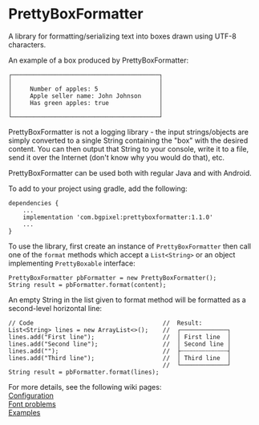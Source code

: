 # PrettyBoxFormatter

A library for formatting/serializing text into boxes drawn using UTF-8 characters.

An example of a box produced by PrettyBoxFormatter:

```
┌─────────────────────────────────────────┐
│                                         │
│     Number of apples: 5                 │
│     Apple seller name: John Johnson     │
│     Has green apples: true              │
│                                         │
└─────────────────────────────────────────┘
```

PrettyBoxFormatter is not a logging library - the input strings/objects are simply converted to a
single String containing the "box" with the desired content. You can then output that String to your
console, write it to a file, send it over the Internet (don't know why you would do that), etc.

PrettyBoxFormatter can be used both with regular Java and with Android.

To add to your project using gradle, add the following:

    dependencies {
        ...
        implementation 'com.bgpixel:prettyboxformatter:1.1.0'
        ...
    }

To use the library, first create an instance of `PrettyBoxFormatter` then call one of the 
`format` methods which accept a `List<String>` or an object implementing `PrettyBoxable` 
interface:

```
PrettyBoxFormatter pbFormatter = new PrettyBoxFormatter();
String result = pbFormatter.format(content);
```

An empty String in the list given to format method will be formatted as a second-level horizontal line:

```
// Code                                    //  Result:
List<String> lines = new ArrayList<>();    //  ┌─────────────┐
lines.add("First line");                   //  │ First line  │
lines.add("Second line");                  //  │ Second line │
lines.add("");                             //  ├┄┄┄┄┄┄┄┄┄┄┄┄┄┤
lines.add("Third line");                   //  │ Third line  │
                                           //  └─────────────┘  
String result = pbFormatter.format(lines);
```


For more details, see the following wiki pages:  
[Configuration](https://github.com/knezmilos13/prettyboxformatter/wiki/Configuration)  
[Font problems](https://github.com/knezmilos13/prettyboxformatter/wiki/Font-problems)  
[Examples](https://github.com/knezmilos13/prettyboxformatter/wiki/Examples)